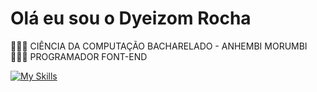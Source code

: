 # Olá eu sou o Dyeizom Rocha
👨🏻‍🎓 CIÊNCIA DA COMPUTAÇÃO BACHARELADO - ANHEMBI MORUMBI
👨🏻‍💻 PROGRAMADOR FONT-END

[![My Skills](https://skillicons.dev/icons?i=wordpress,js,html,css,react,nodejs,py,ps)](https://skillicons.dev)
